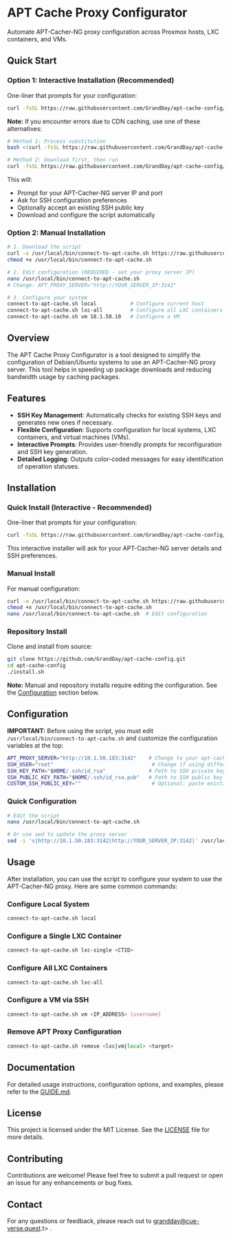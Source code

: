 # APT Cache Proxy Configurator

Automate APT-Cacher-NG proxy configuration across Proxmox hosts, LXC containers, and VMs.

## Quick Start

### Option 1: Interactive Installation (Recommended)

One-liner that prompts for your configuration:

```bash
curl -fsSL https://raw.githubusercontent.com/GrandDay/apt-cache-config/main/install-interactive.sh | bash
```

**Note:** If you encounter errors due to CDN caching, use one of these alternatives:

```bash
# Method 1: Process substitution
bash <(curl -fsSL https://raw.githubusercontent.com/GrandDay/apt-cache-config/main/install-interactive.sh)

# Method 2: Download first, then run
curl -fsSL https://raw.githubusercontent.com/GrandDay/apt-cache-config/main/install-interactive.sh -o /tmp/install.sh && bash /tmp/install.sh
```

This will:

- Prompt for your APT-Cacher-NG server IP and port
- Ask for SSH configuration preferences
- Optionally accept an existing SSH public key
- Download and configure the script automatically

### Option 2: Manual Installation

```bash
# 1. Download the script
curl -o /usr/local/bin/connect-to-apt-cache.sh https://raw.githubusercontent.com/GrandDay/apt-cache-config/main/src/connect-to-apt-cache.sh
chmod +x /usr/local/bin/connect-to-apt-cache.sh

# 2. Edit configuration (REQUIRED - set your proxy server IP)
nano /usr/local/bin/connect-to-apt-cache.sh
# Change: APT_PROXY_SERVER="http://YOUR_SERVER_IP:3142"

# 3. Configure your system
connect-to-apt-cache.sh local           # Configure current host
connect-to-apt-cache.sh lxc-all         # Configure all LXC containers
connect-to-apt-cache.sh vm 10.1.50.10   # Configure a VM
```

## Overview

The APT Cache Proxy Configurator is a tool designed to simplify the configuration of Debian/Ubuntu systems to use an APT-Cacher-NG proxy server. This tool helps in speeding up package downloads and reducing bandwidth usage by caching packages.

## Features

- **SSH Key Management**: Automatically checks for existing SSH keys and generates new ones if necessary.
- **Flexible Configuration**: Supports configuration for local systems, LXC containers, and virtual machines (VMs).
- **Interactive Prompts**: Provides user-friendly prompts for reconfiguration and SSH key generation.
- **Detailed Logging**: Outputs color-coded messages for easy identification of operation statuses.

## Installation

### Quick Install (Interactive - Recommended)

One-liner that prompts for your configuration:

```bash
curl -fsSL https://raw.githubusercontent.com/GrandDay/apt-cache-config/main/install-interactive.sh | bash
```

This interactive installer will ask for your APT-Cacher-NG server details and SSH preferences.

### Manual Install

For manual configuration:

```bash
curl -o /usr/local/bin/connect-to-apt-cache.sh https://raw.githubusercontent.com/GrandDay/apt-cache-config/main/src/connect-to-apt-cache.sh
chmod +x /usr/local/bin/connect-to-apt-cache.sh
nano /usr/local/bin/connect-to-apt-cache.sh  # Edit configuration
```

### Repository Install

Clone and install from source:

```bash
git clone https://github.com/GrandDay/apt-cache-config.git
cd apt-cache-config
./install.sh
```

**Note:** Manual and repository installs require editing the configuration. See the [Configuration](#configuration) section below.

## Configuration

**IMPORTANT:** Before using the script, you must edit `/usr/local/bin/connect-to-apt-cache.sh` and customize the configuration variables at the top:

```bash
APT_PROXY_SERVER="http://10.1.50.183:3142"    # Change to your apt-cacher-ng server
SSH_USER="root"                                # Change if using different user
SSH_KEY_PATH="$HOME/.ssh/id_rsa"              # Path to SSH private key
SSH_PUBLIC_KEY_PATH="$HOME/.ssh/id_rsa.pub"   # Path to SSH public key
CUSTOM_SSH_PUBLIC_KEY=""                       # Optional: paste existing SSH public key
```

### Quick Configuration

```bash
# Edit the script
nano /usr/local/bin/connect-to-apt-cache.sh

# Or use sed to update the proxy server
sed -i 's|http://10.1.50.183:3142|http://YOUR_SERVER_IP:3142|' /usr/local/bin/connect-to-apt-cache.sh
```

## Usage

After installation, you can use the script to configure your system to use the APT-Cacher-NG proxy. Here are some common commands:

### Configure Local System

```bash
connect-to-apt-cache.sh local
```

### Configure a Single LXC Container

```bash
connect-to-apt-cache.sh lxc-single <CTID>
```

### Configure All LXC Containers

```bash
connect-to-apt-cache.sh lxc-all
```

### Configure a VM via SSH

```bash
connect-to-apt-cache.sh vm <IP_ADDRESS> [username]
```

### Remove APT Proxy Configuration

```bash
connect-to-apt-cache.sh remove <lxc|vm|local> <target>
```

## Documentation

For detailed usage instructions, configuration options, and examples, please refer to the [GUIDE.md](docs/GUIDE.md).

## License

This project is licensed under the MIT License. See the [LICENSE](LICENSE) file for more details.

## Contributing

Contributions are welcome! Please feel free to submit a pull request or open an issue for any enhancements or bug fixes.

## Contact

For any questions or feedback, please reach out to <grandday@cue-verse.quest>.t> .
